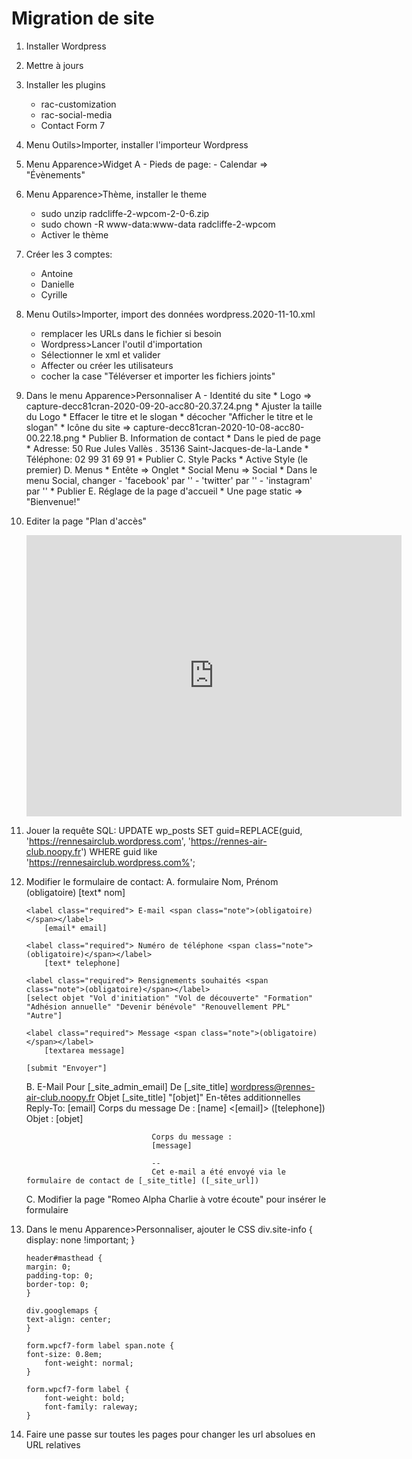 # Migration de site

1. Installer Wordpress

2. Mettre à jours

3. Installer les plugins 
    - rac-customization
    - rac-social-media
    - Contact Form 7

4. Menu Outils>Importer, installer l'importeur Wordpress

5. Menu Apparence>Widget
    A - Pieds de page:
        - Calendar => "Évènements"

6. Menu Apparence>Thème, installer le theme
    - sudo unzip radcliffe-2-wpcom-2-0-6.zip
    - sudo chown -R www-data:www-data radcliffe-2-wpcom
    - Activer le thème

7. Créer les 3 comptes:
    - Antoine
    - Danielle
    - Cyrille

8. Menu Outils>Importer, import des données wordpress.2020-11-10.xml
    - remplacer les URLs dans le fichier si besoin
    - Wordpress>Lancer l'outil d'importation
    - Sélectionner le xml et valider
    - Affecter ou créer les utilisateurs
    - cocher la case "Téléverser et importer les fichiers joints"

9. Dans le menu Apparence>Personnaliser
    A - Identité du site
        * Logo => capture-decc81cran-2020-09-20-acc80-20.37.24.png
        * Ajuster la taille du Logo
        * Effacer le titre et le slogan
        * décocher "Afficher le titre et le slogan"
        * Icône du site => capture-decc81cran-2020-10-08-acc80-00.22.18.png
        * Publier
    B. Information de contact
        * Dans le pied de page
        * Adresse: 50 Rue Jules Vallès . 35136 Saint-Jacques-de-la-Lande
        * Téléphone: 02 99 31 69 91
        * Publier
    C. Style Packs
        * Active Style (le premier)
    D. Menus
        * Entête => Onglet
        * Social Menu => Social
        * Dans le menu Social, changer 
            - 'facebook' par '<span class="dashicons dashicons-facebook"></span>'
            - 'twitter' par '<span class="dashicons dashicons-twitter"></span>'
            - 'instagram' par '<span class="dashicons dashicons-instagram"></span>'
        * Publier
    E. Réglage de la page d'accueil
        * Une page static => "Bienvenue!"

10. Editer la page "Plan d'accès"
    <div class="googlemaps">
        <iframe width="600" height="450" frameborder="0" scrolling="no" marginheight="0" marginwidth="0" src="https://www.google.com/maps/embed?pb=!1m14!1m8!1m3!1d10666.141300171235!2d-1.7341378!3d48.0613091!3m2!1i1024!2i768!4f13.1!3m3!1m2!1s0x0:0x770a1d3f44118055!2sRennes%20Air%20Club!5e0!3m2!1sfr!2sfr!4v1600623941967!5m2!1sfr!2sfr"></iframe>
    </div>

11. Jouer la requête SQL:
    UPDATE wp_posts SET guid=REPLACE(guid, 'https://rennesairclub.wordpress.com', 'https://rennes-air-club.noopy.fr') WHERE guid like 'https://rennesairclub.wordpress.com%';

12. Modifier le formulaire de contact:
    A. formulaire
        <label class="required"> Nom, Prénom <span class="note">(obligatoire)</span></label>
        [text* nom] 

        <label class="required"> E-mail <span class="note">(obligatoire)</span></label>
            [email* email]

        <label class="required"> Numéro de téléphone <span class="note">(obligatoire)</span></label>
            [text* telephone]

        <label class="required"> Rensignements souhaités <span class="note">(obligatoire)</span></label>
        [select objet "Vol d'initiation" "Vol de découverte" "Formation" "Adhésion annuelle" "Devenir bénévole" "Renouvellement PPL" "Autre"]

        <label class="required"> Message <span class="note">(obligatoire)</span></label>
            [textarea message]

        [submit "Envoyer"]
    
    B. E-Mail
        Pour                        [_site_admin_email]
        De                          [_site_title] <wordpress@rennes-air-club.noopy.fr>
        Objet                       [_site_title] "[objet]"
        En-têtes additionnelles	    Reply-To: [email]
        Corps du message	        De : [name] <[email]> ([telephone])
                                    Objet : [objet]
                                    
                                    Corps du message :
                                    [message]

                                    -- 
                                    Cet e-mail a été envoyé via le formulaire de contact de [_site_title] ([_site_url])
    C. Modifier la page "Romeo Alpha Charlie à votre écoute" pour insérer le formulaire 

13. Dans le menu Apparence>Personnaliser, ajouter le CSS
        div.site-info {
        display: none !important;
        }

        header#masthead {
        margin: 0;
        padding-top: 0;
        border-top: 0;
        }

        div.googlemaps {
        text-align: center;
        }

        form.wpcf7-form label span.note {
        font-size: 0.8em;
            font-weight: normal;
        }

        form.wpcf7-form label {
            font-weight: bold;
            font-family: raleway;
        }

14. Faire une passe sur toutes les pages pour changer les url absolues en URL relatives